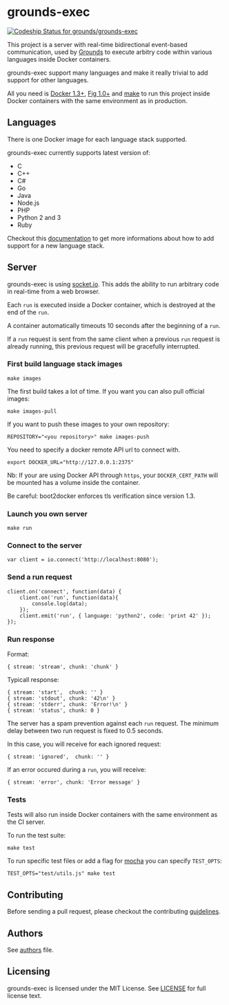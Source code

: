 # grounds-exec
[ ![Codeship Status for grounds/grounds-exec](https://codeship.io/projects/8bd7b600-2357-0132-4e4e-7e9ae55fd39f/status?branch=master)](https://codeship.io/projects/36679)

This project is a server with real-time bidirectional event-based communication,
used by [Grounds](http://beta.42grounds.io) to execute arbitry code within various
languages inside Docker containers.

grounds-exec support many languages and make it really trivial to add support
for other languages.

All you need is [Docker 1.3+](https://docker.com/), [Fig 1.0+](http://www.fig.sh/)
and [make](http://www.gnu.org/software/make/) to run this project inside Docker
containers with the same environment as in production.

## Languages
There is one Docker image for each language stack supported.

grounds-exec currently supports latest version of:

- C
- C++
- C#
- Go
- Java
- Node.js
- PHP
- Python 2 and 3
- Ruby

Checkout this
[documentation](https://github.com/grounds/grounds-exec/blob/master/docs/NEW_LANGUAGE.md)
to get more informations about how to add support for a new language stack.

## Server
grounds-exec is using [socket.io](http://socket.io). This adds the ability
to run arbitrary code in real-time from a web browser.

Each `run` is executed inside a Docker container, which is destroyed at the end
of the `run`.

A container automatically timeouts 10 seconds after the beginning of a `run`.

If a `run` request is sent from the same client when a previous `run` request is
already running, this previous request will be gracefully interrupted.

### First build language stack images

    make images

The first build takes a lot of time. If you want you can also pull official
images:

    make images-pull

If you want to push these images to your own repository:

    REPOSITORY="<you repository>" make images-push

You need to specify a docker remote API url to connect with.

    export DOCKER_URL="http://127.0.0.1:2375"

Nb: If your are using Docker API through `https`, your `DOCKER_CERT_PATH` will be
mounted has a volume inside the container.

Be careful: boot2docker enforces tls verification since version 1.3.

### Launch you own server

    make run

### Connect to the server

    var client = io.connect('http://localhost:8080');

### Send a run request

    client.on('connect', function(data) {
        client.on('run', function(data){
            console.log(data);
        });
        client.emit('run', { language: 'python2', code: 'print 42' });
    });

### Run response

Format:

    { stream: 'stream', chunk: 'chunk' }

Typicall response:

    { stream: 'start',  chunk: '' }
    { stream: 'stdout', chunk: '42\n' }
    { stream: 'stderr', chunk: 'Error!\n' }
    { stream: 'status', chunk: 0 }

The server has a spam prevention against each `run` request. The minimum 
delay between two run request is fixed to 0.5 seconds.

In this case, you will receive for each ignored request:

    { stream: 'ignored',  chunk: '' }

If an error occured during a `run`, you will receive:

    { stream: 'error', chunk: 'Error message' }

### Tests

Tests will also run inside Docker containers with the same environment
as the CI server.

To run the test suite:

    make test

To run specific test files or add a flag for [mocha](http://mochajs.org/) you
can specify `TEST_OPTS`:

    TEST_OPTS="test/utils.js" make test

## Contributing

Before sending a pull request, please checkout the contributing
[guidelines](/docs/CONTRIBUTING.md).

## Authors

See [authors](/docs/AUTHORS.md) file.

## Licensing

grounds-exec is licensed under the MIT License. See [LICENSE](LICENSE) for
full license text.
